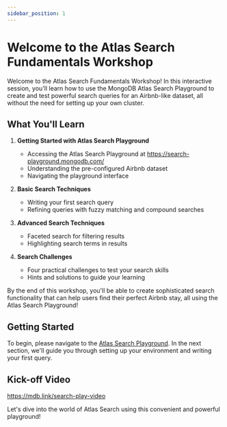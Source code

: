 ```yaml
---
sidebar_position: 1
---
```


# Welcome to the Atlas Search Fundamentals Workshop

Welcome to the Atlas Search Fundamentals Workshop! In this interactive session, you'll learn how to use the MongoDB Atlas Search Playground to create and test powerful search queries for an Airbnb-like dataset, all without the need for setting up your own cluster.

## What You'll Learn

1. **Getting Started with Atlas Search Playground**
   - Accessing the Atlas Search Playground at https://search-playground.mongodb.com/
   - Understanding the pre-configured Airbnb dataset
   - Navigating the playground interface

2. **Basic Search Techniques**
   - Writing your first search query
   - Refining queries with fuzzy matching and compound searches

3. **Advanced Search Techniques**
   - Faceted search for filtering results
   - Highlighting search terms in results

4. **Search Challenges**
   - Four practical challenges to test your search skills
   - Hints and solutions to guide your learning

By the end of this workshop, you'll be able to create sophisticated search functionality that can help users find their perfect Airbnb stay, all using the Atlas Search Playground!

## Getting Started

To begin, please navigate to the [Atlas Search Playground](https://search-playground.mongodb.com/). In the next section, we'll guide you through setting up your environment and writing your first query.

## Kick-off Video

https://mdb.link/search-play-video

Let's dive into the world of Atlas Search using this convenient and powerful playground!
